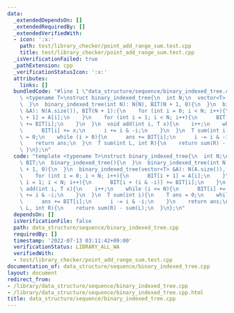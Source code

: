 ```yaml
---
data:
  _extendedDependsOn: []
  _extendedRequiredBy: []
  _extendedVerifiedWith:
  - icon: ':x:'
    path: test/library_checker/point_add_range_sum.test.cpp
    title: test/library_checker/point_add_range_sum.test.cpp
  _isVerificationFailed: true
  _pathExtension: cpp
  _verificationStatusIcon: ':x:'
  attributes:
    links: []
  bundledCode: "#line 1 \"data_structure/sequence/binary_indexed_tree.cpp\"\ntemplate\
    \ <typename T>\nstruct binary_indexed_tree{\n  int N;\n  vector<T> BIT;\n  binary_indexed_tree(){\n\
    \  }\n  binary_indexed_tree(int N): N(N), BIT(N + 1, 0){\n  }\n  binary_indexed_tree(vector<T>\
    \ &A): N(A.size()), BIT(N + 1):{\n    for (int i = 0; i < N; i++){\n      BIT[i\
    \ + 1] = A[i];\n    }\n    for (int i = 1; i < N; i++){\n      BIT[i + (i & -i)]\
    \ += BIT[i];\n    }\n  }\n  void add(int i, T x){\n    i++;\n    while (i <= N){\n\
    \      BIT[i] += x;\n      i += i & -i;\n    }\n  }\n  T sum(int i){\n    T ans\
    \ = 0;\n    while (i > 0){\n      ans += BIT[i];\n      i -= i & -i;\n    }\n\
    \    return ans;\n  }\n  T sum(int L, int R){\n    return sum(R) - sum(L);\n \
    \ }\n};\n"
  code: "template <typename T>\nstruct binary_indexed_tree{\n  int N;\n  vector<T>\
    \ BIT;\n  binary_indexed_tree(){\n  }\n  binary_indexed_tree(int N): N(N), BIT(N\
    \ + 1, 0){\n  }\n  binary_indexed_tree(vector<T> &A): N(A.size()), BIT(N + 1):{\n\
    \    for (int i = 0; i < N; i++){\n      BIT[i + 1] = A[i];\n    }\n    for (int\
    \ i = 1; i < N; i++){\n      BIT[i + (i & -i)] += BIT[i];\n    }\n  }\n  void\
    \ add(int i, T x){\n    i++;\n    while (i <= N){\n      BIT[i] += x;\n      i\
    \ += i & -i;\n    }\n  }\n  T sum(int i){\n    T ans = 0;\n    while (i > 0){\n\
    \      ans += BIT[i];\n      i -= i & -i;\n    }\n    return ans;\n  }\n  T sum(int\
    \ L, int R){\n    return sum(R) - sum(L);\n  }\n};\n"
  dependsOn: []
  isVerificationFile: false
  path: data_structure/sequence/binary_indexed_tree.cpp
  requiredBy: []
  timestamp: '2022-07-13 03:11:42+09:00'
  verificationStatus: LIBRARY_ALL_WA
  verifiedWith:
  - test/library_checker/point_add_range_sum.test.cpp
documentation_of: data_structure/sequence/binary_indexed_tree.cpp
layout: document
redirect_from:
- /library/data_structure/sequence/binary_indexed_tree.cpp
- /library/data_structure/sequence/binary_indexed_tree.cpp.html
title: data_structure/sequence/binary_indexed_tree.cpp
---
```

